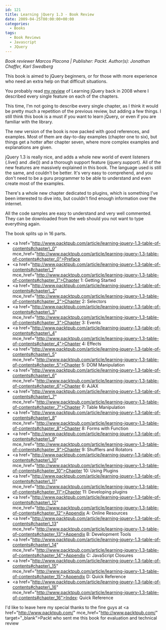 ```yaml
---
id: 121
title: Learning jQuery 1.3 - Book Review
date: 2009-04-25T00:00:00+00:00
categories:
  - Books
tags:
  - Book Reviews
  - Javascript
  - JQuery
---
```

_Book reviewer Marcos Placona | Publisher: Packt. Author(s): Jonathan Chaffer, Karl Swedberg_

This book is aimed to jQuery beginners, or for those with more experience who need an extra help on that difficult situations.

You probably read <a href="https://www.placona.co.uk/75/javascript/learning-jquery-book-review/" mce_href="/blog/post.cfm/learning-jquery-book-review">my review</a> of Learning jQuery back in 2008 where I described every single feature on each of the chapters.

This time, I'm not going to describe every single chapter, as I think it would be pretty much a repetition of the previous review, but adding a few things. I still think this book is a must if you want to learn jQuery, or even if you are familiar with the library.

The new version of the book is now packed with good references, and examples. Most of them are day-to-day examples (chapter one to six), but things get a hotter after chapter seven, where more complex examples and explanations are given.

jQuery 1.3 is really nice, and adds a whole new world of event listeners (.live() and .die()) and a thorough support feature (jquery.support). All of the new features are massively explained in this book. The language used is still the same, and couldn't be better. It's very easy to comprehend, and you don't need to be a guru programmer to be able to understand and even create most of the examples.

There's a whole new chapter dedicated to plugins, which is something I've been interested to dive into, but couldn't find enough information over the internet.

All the code samples are easy to understand and very well commented. They can be downloaded from the web should you not want to type everything again.

The book splits up in 16 parts.

  * <a href="http://www.packtpub.com/article/learning-jquery-1.3-table-of-contents#chapter\_0" mce\_href="http://www.packtpub.com/article/learning-jquery-1.3-table-of-contents#chapter_0">Preface</a>
  * <a href="http://www.packtpub.com/article/learning-jquery-1.3-table-of-contents#chapter\_1" mce\_href="http://www.packtpub.com/article/learning-jquery-1.3-table-of-contents#chapter_1">Chapter 1: Getting Started</a>
  * <a href="http://www.packtpub.com/article/learning-jquery-1.3-table-of-contents#chapter\_2" mce\_href="http://www.packtpub.com/article/learning-jquery-1.3-table-of-contents#chapter_2">Chapter 2: Selectors</a>
  * <a href="http://www.packtpub.com/article/learning-jquery-1.3-table-of-contents#chapter\_3" mce\_href="http://www.packtpub.com/article/learning-jquery-1.3-table-of-contents#chapter_3">Chapter 3: Events</a>
  * <a href="http://www.packtpub.com/article/learning-jquery-1.3-table-of-contents#chapter\_4" mce\_href="http://www.packtpub.com/article/learning-jquery-1.3-table-of-contents#chapter_4">Chapter 4: Effects</a>
  * <a href="http://www.packtpub.com/article/learning-jquery-1.3-table-of-contents#chapter\_5" mce\_href="http://www.packtpub.com/article/learning-jquery-1.3-table-of-contents#chapter_5">Chapter 5: DOM Manipulation</a>
  * <a href="http://www.packtpub.com/article/learning-jquery-1.3-table-of-contents#chapter\_6" mce\_href="http://www.packtpub.com/article/learning-jquery-1.3-table-of-contents#chapter_6">Chapter 6: AJAX</a>
  * <a href="http://www.packtpub.com/article/learning-jquery-1.3-table-of-contents#chapter\_7" mce\_href="http://www.packtpub.com/article/learning-jquery-1.3-table-of-contents#chapter_7">Chapter 7: Table Manipulation</a>
  * <a href="http://www.packtpub.com/article/learning-jquery-1.3-table-of-contents#chapter\_8" mce\_href="http://www.packtpub.com/article/learning-jquery-1.3-table-of-contents#chapter_8">Chapter 8: Forms with Function</a>
  * <a href="http://www.packtpub.com/article/learning-jquery-1.3-table-of-contents#chapter\_9" mce\_href="http://www.packtpub.com/article/learning-jquery-1.3-table-of-contents#chapter_9">Chapter 9: Shufflers and Rotators</a>
  * <a href="http://www.packtpub.com/article/learning-jquery-1.3-table-of-contents#chapter\_10" mce\_href="http://www.packtpub.com/article/learning-jquery-1.3-table-of-contents#chapter_10">Chapter 10: Using Plugins</a>
  * <a href="http://www.packtpub.com/article/learning-jquery-1.3-table-of-contents#chapter\_11" mce\_href="http://www.packtpub.com/article/learning-jquery-1.3-table-of-contents#chapter_11">Chapter 11: Developing plugins</a>
  * <a href="http://www.packtpub.com/article/learning-jquery-1.3-table-of-contents#chapter\_12" mce\_href="http://www.packtpub.com/article/learning-jquery-1.3-table-of-contents#chapter_12">Appendix A: Online Resources</a>
  * <a href="http://www.packtpub.com/article/learning-jquery-1.3-table-of-contents#chapter\_13" mce\_href="http://www.packtpub.com/article/learning-jquery-1.3-table-of-contents#chapter_13">Appendix B: Development Tools</a>
  * <a href="http://www.packtpub.com/article/learning-jquery-1.3-table-of-contents#chapter\_14" mce\_href="http://www.packtpub.com/article/learning-jquery-1.3-table-of-contents#chapter_14">Appendix C: JavaScript Closures</a>
  * <a href="http://www.packtpub.com/article/learning-jquery-1.3-table-of-contents#chapter\_15" mce\_href="http://www.packtpub.com/article/learning-jquery-1.3-table-of-contents#chapter_15">Appendix D: Quick Reference</a>
  * <a href="http://www.packtpub.com/article/learning-jquery-1.3-table-of-contents#chapter\_16" mce\_href="http://www.packtpub.com/article/learning-jquery-1.3-table-of-contents#chapter_16">Index: Quick Reference</a>

I'd like to leave here my special thanks to the fine guys at <a href="http://www.packtpub.com/" mce\_href="http://www.packtpub.com/" target="\_blank">Packt</a> who sent me this book for evaluation and technical review
